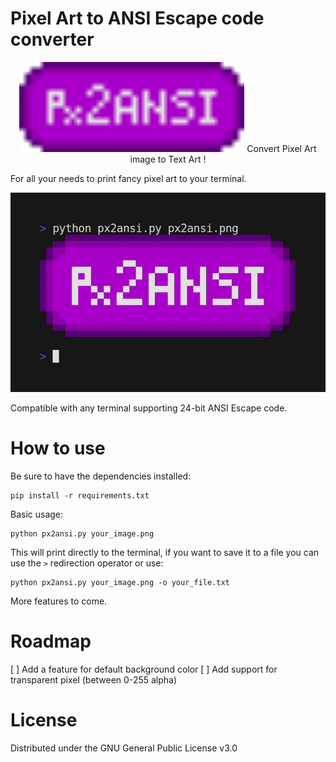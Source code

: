 # Pixel Art to ANSI Escape code converter




<p align="center">
<img width="360" height="144" src=".github/px2ansi.png">
Convert Pixel Art image to Text Art !
</p>

For all your needs to print fancy pixel art to your terminal.

![demo](.github/demo.gif)

Compatible with any terminal supporting 24-bit ANSI Escape code.

# How to use

Be sure to have the dependencies installed:
```
pip install -r requirements.txt
```

Basic usage:
```
python px2ansi.py your_image.png
```
This will print directly to the terminal, if you want to save it to a file you can use the `>`
redirection operator or use:
```
python px2ansi.py your_image.png -o your_file.txt
```

More features to come.

# Roadmap

[ ] Add a feature for default background color
[ ] Add support for transparent pixel (between 0-255 alpha)

# License

Distributed under the GNU General Public License v3.0
